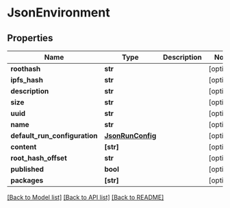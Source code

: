 # JsonEnvironment


## Properties
Name | Type | Description | Notes
------------ | ------------- | ------------- | -------------
**roothash** | **str** |  | [optional] 
**ipfs_hash** | **str** |  | [optional] 
**description** | **str** |  | [optional] 
**size** | **str** |  | [optional] 
**uuid** | **str** |  | [optional] 
**name** | **str** |  | [optional] 
**default_run_configuration** | [**JsonRunConfig**](JsonRunConfig.md) |  | [optional] 
**content** | **[str]** |  | [optional] 
**root_hash_offset** | **str** |  | [optional] 
**published** | **bool** |  | [optional] 
**packages** | **[str]** |  | [optional] 

[[Back to Model list]](../README.md#documentation-for-models) [[Back to API list]](../README.md#documentation-for-api-endpoints) [[Back to README]](../README.md)


